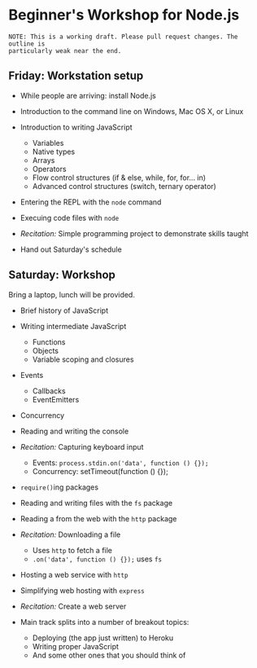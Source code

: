 # Beginner's Workshop for Node.js

```
NOTE: This is a working draft. Please pull request changes. The outline is 
particularly weak near the end.
```

## Friday: Workstation setup 

- While people are arriving: install Node.js

- Introduction to the command line on Windows, Mac OS X, or Linux
- Introduction to writing JavaScript
  - Variables
  - Native types
  - Arrays
  - Operators
  - Flow control structures (if & else, while, for, for... in)
  - Advanced control structures (switch, ternary operator)
- Entering the REPL with the `node` command
- Execuing code files with `node`
- *Recitation:* Simple programming project to demonstrate skills taught
- Hand out Saturday's schedule

## Saturday: Workshop
Bring a laptop, lunch will be provided.

- Brief history of JavaScript
- Writing intermediate JavaScript
  - Functions
  - Objects
  - Variable scoping and closures
- Events
  - Callbacks
  - EventEmitters
- Concurrency
- Reading and writing the console
- *Recitation:* Capturing keyboard input
  - Events: `process.stdin.on('data', function () {});`
  - Concurrency: setTimeout(function () {});
- `require()`ing packages
- Reading and writing files with the `fs` package
- Reading a from the web with the `http` package
- *Recitation:* Downloading a file
  - Uses `http` to fetch a file
  - `.on('data', function () {});` uses `fs`
- Hosting a web service with `http`
- Simplifying web hosting with `express`
- *Recitation:* Create a web server

- Main track splits into a number of breakout topics:
  - Deploying (the app just written) to Heroku
  - Writing proper JavaScript
  - And some other ones that you should think of
